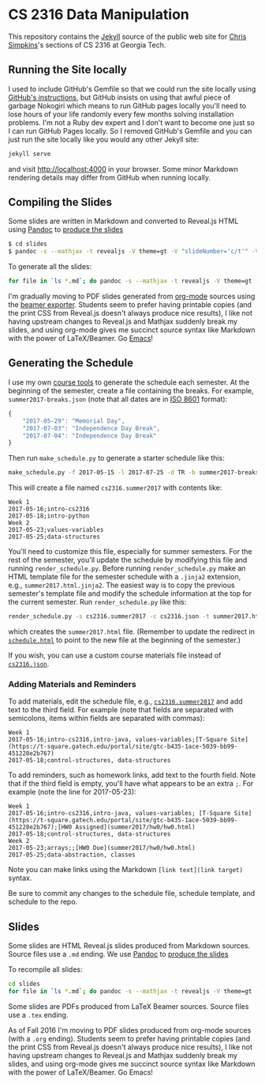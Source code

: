 # CS 2316 Data Manipulation

This repository contains the [Jekyll](http://jekyllrb.com/) source of the public web site for [Chris Simpkins](https://github.com/csimpkins)'s sections of CS 2316 at Georgia Tech.

## Running the Site locally

I used to include GitHub's Gemfile so that we could run the site locally using [GitHub's instructions](https://help.github.com/articles/setting-up-your-github-pages-site-locally-with-jekyll/), but GitHub insists on using that awful piece of garbage Nokogiri which means to run GitHub pages locally you'll need to lose hours of your life randomly every few months solving installation problems. I'm not a Ruby dev expert and I don't want to become one just so I can run GitHub Pages locally. So I removed GitHub's Gemfile and you can just run the site locally like you would any other Jekyll site:

```sh
jekyll serve
```

and visit [http://localhost:4000](http://localhost:4000) in your browser. Some minor Markdown rendering details may differ from GitHub when running locally.

## Compiling the Slides

Some slides are written in Markdown and converted to Reveal.js HTML using [Pandoc](http://pandoc.org/) to  [produce the slides](http://pandoc.org/README.html#producing-slide-shows-with-pandoc)

```sh
$ cd slides
$ pandoc -s --mathjax -t revealjs -V theme=gt -V "slideNumber='c/t'" -V progress=true -o intro-python.html intro-python.md

```

To generate all the slides:

```sh
for file in `ls *.md`; do pandoc -s --mathjax -t revealjs -V theme=gt -V "slideNumber='c/t'" -V progress=true -o $(basename $file .md).html $file; done
```

I'm gradually moving to PDF slides generated from [org-mode](http://orgmode.org/) sources using the [beamer exporter](http://orgmode.org/worg/exporters/beamer/tutorial.html). Students seem to prefer having printable copies (and the print CSS from Reveal.js doesn't always produce nice results), I like not having upstream changes to Reveal.js and Mathjax suddenly break my slides, and using org-mode gives me succinct source syntax like Markdown with the power of LaTeX/Beamer. Go [Emacs](https://www.gnu.org/software/emacs/)!

## Generating the Schedule

I use my own [course tools](https://github.com/csimpkins/course-tools) to generate the schedule each semester. At the beginning of the semester, create a file containing the breaks. For example, `summer2017-breaks.json` (note that all dates are in [ISO 8601](https://xkcd.com/1179/) format):

```js
{
    "2017-05-29": "Memorial Day",
    "2017-07-03": "Independence Day Break",
    "2017-07-04": "Independence Day Break"
}
```

Then run `make_schedule.py` to generate a starter schedule like this:

```sh
make_schedule.py -f 2017-05-15 -l 2017-07-25 -d TR -b summer2017-breaks.json -c cs2316.json -o cs2316.summer2017
```

This will create a file named `cs2316.summer2017` with contents like:

```
Week 1
2017-05-16;intro-cs2316
2017-05-18;intro-python
Week 2
2017-05-23;values-variables
2017-05-25;data-structures
```

You'll need to customize this file, especially for summer semesters. For the rest of the semester, you'll update the schedule by modifying this file and running `render_schedule.py`. Before running `render_schedule.py` make an HTML template file for the semester schedule with a `.jinja2` extension, e.g., `summer2017.html.jinja2`.  The easiest way is to copy the previous semester's template file and modify the schedule information at the top for the current semester. Run `render_schedule.py` like this:

```sh
render_schedule.py -s cs2316.summer2017 -c cs2316.json -t summer2017.html.jinja2 -o summer2017.html
```

which creates the `summer2017.html` file. (Remember to update the redirect in [`schedule.html`](schedule.html) to point to the new file at the beginning of the semester.)

If you wish, you can use a custom course materials file instead of [`cs2316.json`](cs2316.json).

### Adding Materials and Reminders

To add materials, edit the schedule file, e.g., [`cs2316.summer2017`](cs2316.summer2017) and add text to the third field. For example (note that fields are separated with semicolons, items within fields are separated with commas):

```
Week 1
2017-05-16;intro-cs2316,intro-java, values-variables;[T-Square Site](https://t-square.gatech.edu/portal/site/gtc-b435-1ace-5039-bb99-451228e2b767)
2017-05-18;control-structures, data-structures
```

To add reminders, such as homework links, add text to the fourth field. Note that if the third field is empty, you'll have what appears to be an extra `;`. For example (note the line for 2017-05-23):

```
Week 1
2017-05-16;intro-cs2316,intro-java, values-variables; [T-Square Site](https://t-square.gatech.edu/portal/site/gtc-b435-1ace-5039-bb99-451228e2b767);[HW0 Assigned](summer2017/hw0/hw0.html)
2017-05-18;control-structures, data-structures
Week 2
2017-05-23;arrays;;[HW0 Due](summer2017/hw0/hw0.html)
2017-05-25;data-abstraction, classes
```

Note you can make links using the Markdown `[link text](link target)` syntax.

Be sure to commit any changes to the schedule file, schedule template, and schedule to the repo.

## Slides

Some slides are HTML Reveal.js slides produced from Markdown sources. Source files use a `.md` ending. We use [Pandoc](http://pandoc.org/) to  [produce the slides](http://pandoc.org/README.html#producing-slide-shows-with-pandoc)

To recompile all slides:

```sh
cd slides
for file in `ls *.md`; do pandoc -s --mathjax -t revealjs -V theme=gt -V "slideNumber='c/t'" -V progress=true -o $(basename $file .md).html $file; done
```

Some slides are PDFs produced from LaTeX Beamer sources. Source files use a `.tex` ending.

As of Fall 2016 I'm moving to PDF slides produced from org-mode sources (with a `.org` ending). Students seem to prefer having printable copies (and the print CSS from Reveal.js doesn't always produce nice results), I like not having upstream changes to Reveal.js and Mathjax suddenly break my slides, and using org-mode gives me succinct source syntax like Markdown with the power of LaTeX/Beamer. Go Emacs!